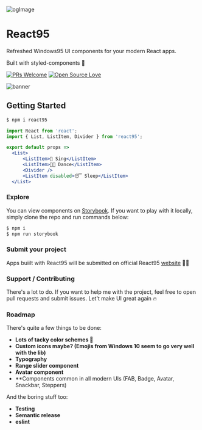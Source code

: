 ![ogImage](https://user-images.githubusercontent.com/28541613/56097057-f741f380-5eef-11e9-8296-92c4dc6e853d.png)

# React95
Refreshed Windows95 UI components for your modern React apps. 

Built with styled-components 💅

[version-badge]: https://flat.badgen.net/npm/v/react95
[license-badge]: https://flat.badgen.net/badge/license/MIT/blue
[npm]: https://npmjs.com/package/react95

[![PRs Welcome](https://img.shields.io/badge/PRs-welcome-brightgreen.svg?style=shields)](http://makeapullrequest.com)
[![Open Source Love](https://badges.frapsoft.com/os/v1/open-source.svg?v=102)](https://github.com/ellerbrock/open-source-badge/)

![banner](https://user-images.githubusercontent.com/28541613/52980546-ecc91900-33da-11e9-89fc-2a7648d38c4a.png)

## Getting Started
```sh
$ npm i react95
```

```jsx
import React from 'react';
import { List, ListItem, Divider } from 'react95';

export default props =>
  <List>
      <ListItem>🎤 Sing</ListItem>
      <ListItem>💃🏻 Dance</ListItem>
      <Divider />
      <ListItem disabled>😴 Sleep</ListItem>
  </List>
```

### Explore
You can view components on [Storybook](https://arturbien.github.io/React95/). If you want to play with it locally, simply clone the repo and run commands below:
```sh
$ npm i 
$ npm run storybook
```
### Submit your project
Apps buiilt with React95 will be submitted on official React95 [website](https://react95.io) 🤟🏻

### Support / Contributing
There's a lot to do. If you want to help me with the project, feel free to open pull requests and submit issues. Let't make UI great again 🔥 

### Roadmap

There's quite a few things to be done:
- **Lots of tacky color schemes 🌈**
- **Custom icons maybe? (Emojis from Windows 10 seem to go very well with the lib)**
- **Typography**
- **Range slider component**
- **Avatar component**
- **Components common in all modern UIs (FAB, Badge, Avatar, Snackbar, Steppers)

And the boring stuff too:
- **Testing**
- **Semantic release**
- **eslint**
